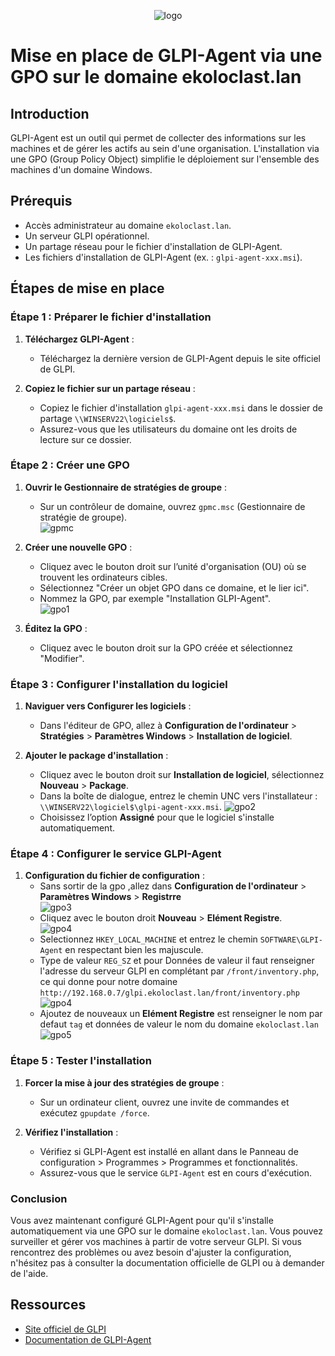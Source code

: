 <div align="center"> 

![logo](https://github.com/WildCodeSchool/TSSR-2405-P3-G3-BuildYourInfra-Ekoloclast/blob/s04/ressources/charte/ekoloclasttitreok.png)   

</div>    


# Mise en place de GLPI-Agent via une GPO sur le domaine ekoloclast.lan

## Introduction

GLPI-Agent est un outil qui permet de collecter des informations sur les machines et de gérer les actifs au sein d'une organisation. L'installation via une GPO (Group Policy Object) simplifie le déploiement sur l'ensemble des machines d'un domaine Windows.

## Prérequis

- Accès administrateur au domaine `ekoloclast.lan`.
- Un serveur GLPI opérationnel.
- Un partage réseau pour le fichier d'installation de GLPI-Agent.
- Les fichiers d'installation de GLPI-Agent (ex. : `glpi-agent-xxx.msi`).

## Étapes de mise en place

### Étape 1 : Préparer le fichier d'installation

1. **Téléchargez GLPI-Agent** :
   - Téléchargez la dernière version de GLPI-Agent depuis le site officiel de GLPI.

2. **Copiez le fichier sur un partage réseau** :
   - Copiez le fichier d'installation `glpi-agent-xxx.msi` dans le dossier de partage `\\WINSERV22\logiciels$`.
   - Assurez-vous que les utilisateurs du domaine ont les droits de lecture sur ce dossier.

### Étape 2 : Créer une GPO

1. **Ouvrir le Gestionnaire de stratégies de groupe** :
   - Sur un contrôleur de domaine, ouvrez `gpmc.msc` (Gestionnaire de stratégie de groupe).  
   ![gpmc](https://github.com/WildCodeSchool/TSSR-2405-P3-G3-BuildYourInfra-Ekoloclast/blob/s04/ressources/glpi-agent/gpmc.png)

2. **Créer une nouvelle GPO** :
   - Cliquez avec le bouton droit sur l’unité d'organisation (OU) où se trouvent les ordinateurs cibles.
   - Sélectionnez "Créer un objet GPO dans ce domaine, et le lier ici".
   - Nommez la GPO, par exemple "Installation GLPI-Agent".  
   ![gpo1](https://github.com/WildCodeSchool/TSSR-2405-P3-G3-BuildYourInfra-Ekoloclast/blob/s04/ressources/glpi-agent/gpo1.png)  

3. **Éditez la GPO** :
   - Cliquez avec le bouton droit sur la GPO créée et sélectionnez "Modifier".

### Étape 3 : Configurer l'installation du logiciel

1. **Naviguer vers Configurer les logiciels** :
   - Dans l'éditeur de GPO, allez à **Configuration de l'ordinateur** > **Stratégies** > **Paramètres Windows** > **Installation de logiciel**.

2. **Ajouter le package d'installation** :
   - Cliquez avec le bouton droit sur **Installation de logiciel**, sélectionnez **Nouveau** > **Package**.
   - Dans la boîte de dialogue, entrez le chemin UNC vers l'installateur : `\\WINSERV22\logiciel$\glpi-agent-xxx.msi`.
   ![gpo2](https://github.com/WildCodeSchool/TSSR-2405-P3-G3-BuildYourInfra-Ekoloclast/blob/s04/ressources/glpi-agent/gpo2.png)   
   - Choisissez l’option **Assigné** pour que le logiciel s'installe automatiquement.

### Étape 4 : Configurer le service GLPI-Agent

1. **Configuration du fichier de configuration** :
   - Sans sortir de la gpo ,allez dans **Configuration de l'ordinateur** > **Paramètres Windows** > **Registrre**  
   ![gpo3](https://github.com/WildCodeSchool/TSSR-2405-P3-G3-BuildYourInfra-Ekoloclast/blob/s04/ressources/glpi-agent/gpo3.png)  
   - Cliquez avec le bouton droit **Nouveau** > **Elément Registre**.  
   ![gpo4](https://github.com/WildCodeSchool/TSSR-2405-P3-G3-BuildYourInfra-Ekoloclast/blob/s04/ressources/glpi-agent/gpo4.png)  
   - Selectionnez `HKEY_LOCAL_MACHINE` et entrez le chemin `SOFTWARE\GLPI-Agent` en respectant bien les majuscule.  
   - Type de valeur `REG_SZ` et pour Données de valeur il faut renseigner l'adresse du serveur GLPI en complétant par `/front/inventory.php`,  
   ce qui donne pour notre domaine `http://192.168.0.7/glpi.ekoloclast.lan/front/inventory.php`   
![gpo4]()  
   - Ajoutez de nouveaux un **Elément Registre** est renseigner le nom par defaut `tag` et données de valeur le nom du domaine `ekoloclast.lan`  
![gpo5](https://github.com/WildCodeSchool/TSSR-2405-P3-G3-BuildYourInfra-Ekoloclast/blob/s04/ressources/glpi-agent/gpo5.png)   

### Étape 5 : Tester l'installation

1. **Forcer la mise à jour des stratégies de groupe** :
   - Sur un ordinateur client, ouvrez une invite de commandes et exécutez `gpupdate /force`.

2. **Vérifiez l'installation** :
   - Vérifiez si GLPI-Agent est installé en allant dans le Panneau de configuration > Programmes > Programmes et fonctionnalités.
   - Assurez-vous que le service `GLPI-Agent` est en cours d'exécution.

### Conclusion

Vous avez maintenant configuré GLPI-Agent pour qu'il s'installe automatiquement via une GPO sur le domaine `ekoloclast.lan`. Vous pouvez surveiller et gérer vos machines à partir de votre serveur GLPI. Si vous rencontrez des problèmes ou avez besoin d'ajuster la configuration, n'hésitez pas à consulter la documentation officielle de GLPI ou à demander de l'aide.

## Ressources

- [Site officiel de GLPI](https://glpi-project.org/)
- [Documentation de GLPI-Agent](https://glpi-agent.readthedocs.io/)
